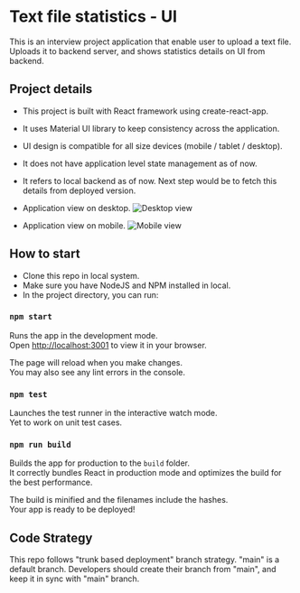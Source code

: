 # Text file statistics - UI

This is an interview project application that enable user to upload a text file. Uploads it to backend server, and shows statistics details on UI from backend.

## Project details

- This project is built with React framework using create-react-app.
- It uses Material UI library to keep consistency across the application.
- UI design is compatible for all size devices (mobile / tablet / desktop).
- It does not have application level state management as of now.
- It refers to local backend as of now. Next step would be to fetch this details from deployed version.

- Application view on desktop.
![Desktop view](https://tinyurl.com/2m49hak6)

- Application view on mobile.
![Mobile view](https://tinyurl.com/2hwcz5y3)
  

## How to start

- Clone this repo in local system.
- Make sure you have NodeJS and NPM installed in local.
- In the project directory, you can run:

### `npm start`

Runs the app in the development mode.\
Open [http://localhost:3001](http://localhost:3001) to view it in your browser.

The page will reload when you make changes.\
You may also see any lint errors in the console.

### `npm test`

Launches the test runner in the interactive watch mode.\
Yet to work on unit test cases.

### `npm run build`

Builds the app for production to the `build` folder.\
It correctly bundles React in production mode and optimizes the build for the best performance.

The build is minified and the filenames include the hashes.\
Your app is ready to be deployed!

## Code Strategy

This repo follows "trunk based deployment" branch strategy. "main" is a default branch.
Developers should create their branch from "main", and keep it in sync with "main" branch.
